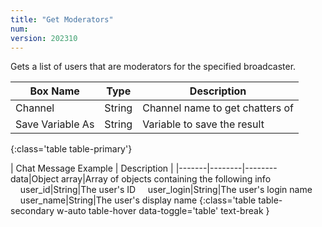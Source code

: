 ```yaml
---
title: "Get Moderators"
num: 
version: 202310
---
```


Gets a list of users that are moderators for the specified broadcaster.

| Box Name | Type | Description | 
|-------|--------|--------
Channel|String|Channel name to get chatters of
Save Variable As|String|Variable to save the result
{:class='table table-primary'}

| Chat Message Example | Description |
|-------|--------|--------
data|Object array|Array of objects containing the following info
&nbsp;&nbsp;&nbsp;&nbsp;user_id|String|The user's ID
&nbsp;&nbsp;&nbsp;&nbsp;user_login|String|The user's login name
&nbsp;&nbsp;&nbsp;&nbsp;user_name|String|The user's display name
{:class='table table-secondary w-auto table-hover data-toggle='table' text-break }